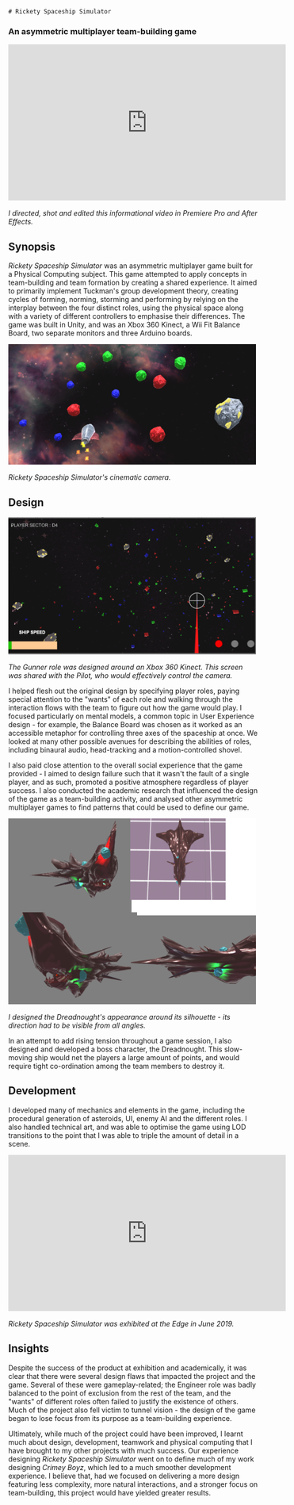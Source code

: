 	# Rickety Spaceship Simulator
### An asymmetric multiplayer team-building game

<iframe width="560" height="315" src="https://www.youtube.com/embed/ZGRqfbvwY6k" frameborder="0" allow="accelerometer; autoplay; encrypted-media; gyroscope; picture-in-picture" allowfullscreen></iframe>

_I directed, shot and edited this informational video in Premiere Pro and After Effects._

## Synopsis
_Rickety Spaceship Simulator_ was an asymmetric multiplayer game built for a Physical Computing subject. This game attempted to apply concepts in team-building and team formation by creating a shared experience. It aimed to primarily implement Tuckman's group development theory, creating cycles of forming, norming, storming and performing by relying on the interplay between the four distinct roles, using the physical space along with a variety of different controllers to emphasise their differences. The game was built in Unity, and was an Xbox 360 Kinect, a Wii Fit Balance Board, two separate monitors and three Arduino boards.


![Rickety Spaceship Simulator](./assets/img/md/rss/cinematic.png) 

_Rickety Spaceship Simulator's cinematic camera._


## Design


![Gunner](./assets/img/md/rss/gunner.png) 

_The Gunner role was designed around an Xbox 360 Kinect. This screen was shared with the Pilot, who would effectively control the camera._

I helped flesh out the original design by specifying player roles, paying special attention to the "wants" of each role and walking through the interaction flows with the team to figure out how the game would play. I focused particularly on mental models, a common topic in User Experience design - for example, the Balance Board was chosen as it worked as an accessible metaphor for controlling three axes of the spaceship at once. We looked at many other possible avenues for describing the abilities of roles, including binaural audio, head-tracking and a motion-controlled shovel.

I also paid close attention to the overall social experience that the game provided - I aimed to design failure such that it wasn't the fault of a single player, and as such, promoted a positive atmosphere regardless of player success. I also conducted the academic research that influenced the design of the game as a team-building activity, and analysed other asymmetric multiplayer games to find patterns that could be used to define our game.


![Dreadnought](./assets/img/md/rss/dreadnought.png) 

_I designed the Dreadnought's appearance around its silhouette - its direction had to be visible from all angles._

In an attempt to add rising tension throughout a game session, I also designed and developed a boss character, the Dreadnought. This slow-moving ship would net the players a large amount of points, and would require tight co-ordination among the team members to destroy it.

## Development
I developed many of mechanics and elements in the game, including the procedural generation of asteroids, UI, enemy AI and the different roles. I also handled technical art, and was able to optimise the game using LOD transitions to the point that I was able to triple the amount of detail in a scene.

<iframe width="560" height="315" src="https://www.youtube.com/embed/GZ9RK1UGRQ0" frameborder="0" allow="accelerometer; autoplay; encrypted-media; gyroscope; picture-in-picture" allowfullscreen></iframe>

_Rickety Spaceship Simulator was exhibited at the Edge in June 2019._

## Insights
Despite the success of the product at exhibition and academically, it was clear that there were several design flaws that impacted the project and the game. Several of these were gameplay-related; the Engineer role was badly balanced to the point of exclusion from the rest of the team, and the "wants" of different roles often failed to justify the existence of others. Much of the project also fell victim to tunnel vision - the design of the game began to lose focus from its purpose as a team-building experience.

Ultimately, while much of the project could have been improved, I learnt much about design, development, teamwork and physical computing that I have brought to my other projects with much success. Our experience designing _Rickety Spaceship Simulator_ went on to define much of my work designing _Crimey Boyz_, which led to a much smoother development experience. I believe that, had we focused on delivering a more design featuring less complexity, more natural interactions, and a stronger focus on team-building, this project would have yielded greater results.
